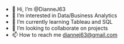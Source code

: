 - 👋 Hi, I’m @DianneJ63
- 👀 I’m interested in Data/Business Analytics
- 🌱 I’m currently learning Tableau and SQL 
- 💞️ I’m looking to collaborate on projects
- 📫 How to reach me diannej63@gmail.com

<!---
DianneJ63/DianneJ63 is a ✨ special ✨ repository because its `README.md` (this file) appears on your GitHub profile.
You can click the Preview link to take a look at your changes.
--->
